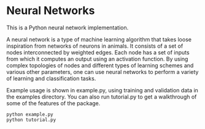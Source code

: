 Neural Networks
===========

This is a Python neural network implementation.

A neural network is a type of machine learning algorithm that takes loose inspiration from networks of neurons in animals. It consists of a set of nodes interconnected by weighted edges. Each node has a set of inputs from which it computes an output using an activation function. By using complex topologies of nodes and different types of learning schemes and various other parameters, one can use neural networks to perform a variety of learning and classification tasks.

Example usage is shown in example.py, using training and validation data in the examples directory. You can also run tutorial.py to get a walkthrough of some of the features of the package.

    python example.py
    python tutorial.py
